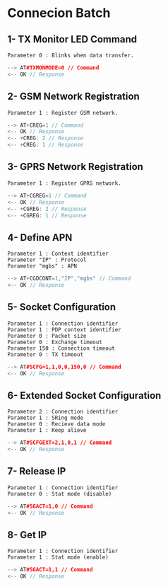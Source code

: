 # Connecion Batch

## 1- TX Monitor LED Command

    Parameter 0 : Blinks when data transfer.

```C++
--> AT#TXMONMODE=0 // Command
<-- OK // Response
```

## 2- GSM Network Registration

    Parameter 1 : Register GSM network.

```C++
--> AT+CREG=1 // Command
<-- OK // Response
<-- +CREG: 2 // Response
<-- +CREG: 1 // Response
```

## 3- GPRS Network Registration

    Parameter 1 : Register GPRS network.

```C++
--> AT+CGREG=1 // Command
<-- OK // Response
<-- +CGREG: 2 // Response
<-- +CGREG: 1 // Response
```

## 4- Define APN 

    Parameter 1 : Context identifier
    Parameter "IP" : Protocol
    Parameter "mgbs" : APN

```C++
--> AT+CGDCONT=1,"IP","mgbs" // Command
<-- OK // Response
```

## 5- Socket Configuration

    Parameter 1 : Connection identifier
    Parameter 1 : PDP context identifier
    Parameter 0 : Packet size
    Parameter 0 : Exchange timeout
    Parameter 150 : Connection timeout
    Parameter 0 : TX timeout

```C++
--> AT#SCFG=1,1,0,0,150,0 // Command
<-- OK // Response
```

## 6- Extended Socket Configuration

    Parameter 2 : Connection identifier
    Parameter 1 : SRing mode
    Parameter 0 : Recieve data mode
    Parameter 1 : Keep alieve

```C++
--> AT#SCFGEXT=2,1,0,1 // Command
<-- OK // Response
```

## 7- Release IP

    Parameter 1 : Connection identifier
    Parameter 0 : Stat mode (disable)

```C++
--> AT#SGACT=1,0 // Command
<-- OK // Response
```

## 8- Get IP

    Parameter 1 : Connection identifier
    Parameter 1 : Stat mode (enable)

```C++
--> AT#SGACT=1,1 // Command
<-- OK // Response
```